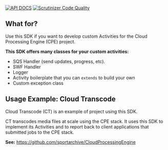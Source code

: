 [![API DOCS](http://apigenerator.org/badge.png)](http://<user>.github.io/<repo>/) [![Scrutinizer Code Quality](https://scrutinizer-ci.com/g/sportarchive/CloudProcessingEngine-SDK/badges/quality-score.png?b=master)](https://scrutinizer-ci.com/g/sportarchive/CloudProcessingEngine-SDK/?branch=master)

## What for?

Use this SDK if you want to develop custom Activities for the Cloud Processing Engine (CPE) project.

**This SDK offers many classes for your custom activities:**
   - SQS Handler (send updates, progress, etc).
   - SWF Handler
   - Logger
   - Activity boilerplate that you can `extends` to build your own
   - Custom exception class

## Usage Example: Cloud Transcode

Cloud Transcode (CT) is an example of project using this SDK.

CT transcodes media files at scale using the CPE stack. It uses this SDK to implement its Activities and to report back to client applications that submitted jobs to the CPE stack.

**See:** https://github.com/sportarchive/CloudProcessingEngine
